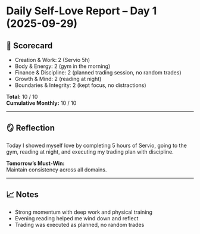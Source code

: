 # Daily Self-Love Report – Day 1 (2025-09-29)

## 🎯 Scorecard
- Creation & Work: 2 (Servio 5h)
- Body & Energy: 2 (gym in the morning)
- Finance & Discipline: 2 (planned trading session, no random trades)
- Growth & Mind: 2 (reading at night)
- Boundaries & Integrity: 2 (kept focus, no distractions)

**Total:** 10 / 10  
**Cumulative Monthly:** 10 / 10

---

## 🪞 Reflection
Today I showed myself love by completing 5 hours of Servio, going to the gym, reading at night, and executing my trading plan with discipline.

**Tomorrow’s Must-Win:**  
Maintain consistency across all domains.

---

## 📈 Notes
- Strong momentum with deep work and physical training
- Evening reading helped me wind down and reflect
- Trading was executed as planned, no random trades

